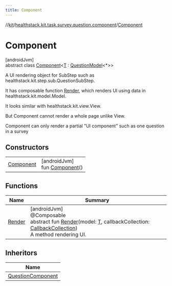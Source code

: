 ```yaml
---
title: Component
---
```

//[kit](../../../index.html)/[healthstack.kit.task.survey.question.component](../index.html)/[Component](index.html)



# Component



[androidJvm]\
abstract class [Component](index.html)&lt;[T](index.html) : [QuestionModel](../../healthstack.kit.task.survey.question.model/-question-model/index.html)&lt;*&gt;&gt;

A UI rendering object for SubStep such as healthstack.kit.step.sub.QuestionSubStep.



It has composable function [Render](-render.html), which renders UI using data in healthstack.kit.model.Model.



It looks similar with healthstack.kit.view.View.



But Component cannot render a whole page unlike View.



Component can only render a partial &quot;UI component&quot; such as one question in a survey



## Constructors


| | |
|---|---|
| [Component](-component.html) | [androidJvm]<br>fun [Component](-component.html)() |


## Functions


| Name | Summary |
|---|---|
| [Render](-render.html) | [androidJvm]<br>@Composable<br>abstract fun [Render](-render.html)(model: [T](index.html), callbackCollection: [CallbackCollection](../../healthstack.kit.task.base/-callback-collection/index.html))<br>A method rendering UI. |


## Inheritors


| Name |
|---|
| [QuestionComponent](../-question-component/index.html) |

